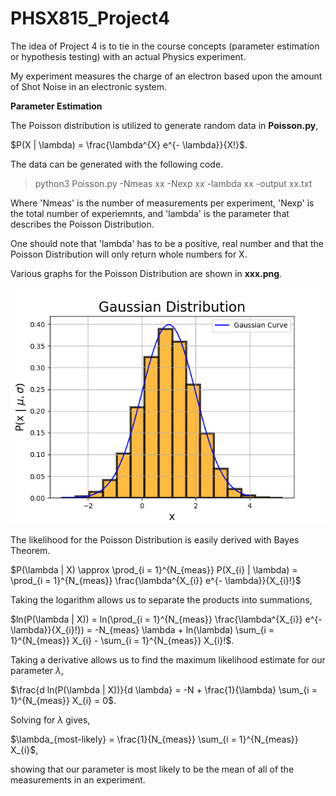 # PHSX815_Project4

The idea of Project 4 is to tie in the course concepts (parameter estimation or hypothesis testing) with an actual Physics experiment.

My experiment measures the charge of an electron based upon the amount of Shot Noise in an electronic system.

**Parameter Estimation**

The Poisson distribution is utilized to generate random data in **Poisson.py**, 

$P(X | \lambda) = \frac{\lambda^{X} e^{- \lambda}}{X!}$.

The data can be generated with the following code.

>python3 Poisson.py -Nmeas xx -Nexp xx -lambda xx -output xx.txt

Where 'Nmeas' is the number of measurements per experiment, 'Nexp' is the total number of experiemnts, and 'lambda' is the parameter that describes the Poisson Distribution. 

One should note that 'lambda' has to be a positive, real number and that the Poisson Distribution will only return whole numbers for X. 

Various graphs for the Poisson Distribution are shown in **xxx.png**.

![GaussianGraph1.png](https://github.com/DJDdawg/PHSX815_Project3/blob/main/GaussianGraph1.png)

The likelihood for the Poisson Distribution is easily derived with Bayes Theorem.

$P(\lambda | X) \approx \prod_{i = 1}^{N_{meas}} P(X_{i} | \lambda) = \prod_{i = 1}^{N_{meas}} \frac{\lambda^{X_{i}} e^{- \lambda}}{X_{i}!}$

Taking the logarithm allows us to separate the products into summations,

$ln(P(\lambda | X)) =  ln(\prod_{i = 1}^{N_{meas}} \frac{\lambda^{X_{i}} e^{- \lambda}}{X_{i}!}) = -N_{meas} \lambda + ln(\lambda) \sum_{i = 1}^{N_{meas}} X_{i} - \sum_{i = 1}^{N_{meas}} X_{i}!$.

Taking a derivative allows us to find the maximum likelihood estimate for our parameter $\lambda$, 

$\frac{d ln(P(\lambda | X))}{d \lambda} = -N + \frac{1}{\lambda} \sum_{i = 1}^{N_{meas}} X_{i} = 0$.

Solving for $\lambda$ gives,

$\lambda_{most-likely} = \frac{1}{N_{meas}} \sum_{i = 1}^{N_{meas}} X_{i}$,

showing that our parameter is most likely to be the mean of all of the measurements in an experiment.
 
